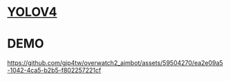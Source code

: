 # [YOLOV4](https://github.com/AlexeyAB/darknet)
# DEMO
https://github.com/gjp4tw/overwatch2_aimbot/assets/59504270/ea2e09a5-1042-4ca5-b2b5-f802257221cf


